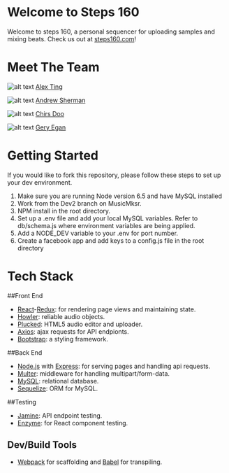 # Welcome to Steps 160

Welcome to steps 160, a personal sequencer for uploading samples and mixing beats. Check us out at [steps160.com](http://steps160.com/)!

# Meet The Team

![alt text](https://avatars2.githubusercontent.com/u/14987737?v=3&s=75) [Alex Ting](https://github.com/acting326)

![alt text](https://avatars3.githubusercontent.com/u/13542220?v=3&s=75>) [Andrew Sherman](https://github.com/ashermanwmf)

![alt text](https://avatars3.githubusercontent.com/u/19693600?v=3&s=75) [Chirs Doo](https://github.com/potatosfarmer)

![alt text](https://avatars2.githubusercontent.com/u/15621349?v=3&s=75) [Gery Egan](https://github.com/geryegan)

# Getting Started

If you would like to fork this repository, please follow these steps to set up your dev environment.

1. Make sure you are running Node version 6.5 and have MySQL installed
2. Work from the Dev2 branch on MusicMksr.
3. NPM install in the root directory.
4. Set up a .env file and add your local MySQL variables. Refer to db/schema.js where environment variables are being applied.
5. Add a NODE_DEV variable to your .env for port number.
6. Create a facebook app and add keys to a config.js file in the root directory

# Tech Stack

##Front End

* [React](https://facebook.github.io/react/)-[Redux](https://github.com/reactjs/redux): for rendering page views and maintaining state.
* [Howler](https://howlerjs.com/): reliable audio objects.
* [Plucked](https://github.com/plucked/html5-audio-editor): HTML5 audio editor and uploader.
* [Axios](https://github.com/mzabriskie/axios): ajax requests for API endpionts.
* [Bootstrap](http://getbootstrap.com/): a styling framework.

##Back End

* [Node.js](https://nodejs.org/en/) with [Express](http://expressjs.com/): for serving pages and handling api requests.
* [Multer](https://github.com/expressjs/multer): middleware for handling multipart/form-data.
* [MySQL](https://www.mysql.com/): relational database.
* [Sequelize](http://docs.sequelizejs.com/en/v3/): ORM for MySQL.

##Testing

* [Jamine](https://jasmine.github.io/): API endpoint testing.
* [Enzyme](https://github.com/airbnb/enzyme): for React component testing.

## Dev/Build Tools
* [Webpack](https://webpack.github.io/) for scaffolding and [Babel](https://babeljs.io/) for transpiling.
